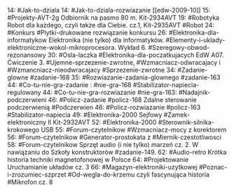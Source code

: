 14: #Jak-to-dziala 
14: #Jak-to-dziala-rozwiazanie [[edw-2009-10]]
15: #Projekty-AVT-2g Odbiornik na pasmo 80 m. Kit-2934AVT
19: #Robotyka Robot dla każdego, czyli także dla Ciebie. cz.1, Kit-2935AVT #Robot
24: #Konkurs #Plytki-drukowane rozwiązanie konkursu
26: #Elektronika-dla-informatykow Elektronika (nie tylko) dla informatyków. #Elementy-i-uklady-elektroniczne-wokol-mikroprocesora. Wykład 6. #Szeregowy-obwod-rezonansowy
30: #Osla-laczka #Elektronika-dla-poczatkujacych EdW A07. Ćwiczenie 3. #Ujemne-sprzezenie-zwrotne, #Wzmacniacz-odwracajacy i #Wzmancniacz-nieodwracajacy #Sprzezenie-zwrotne 
34: #Zadanie-glowne #zadanie-168
35: #Rozwiazanie-zadania-glownego #zadanie-163
44: #Co-tu-nie-gra-zadanie :  #nie-gra-168 #Stabilizator-napiecia-regulowany
44: #Co-tu-nie-gra-rozwiazanie #nie-gra-163: #Nadajnik-podczerwieni
46: #Policz-zadanie #policz-168 Zdalne sterowanie podczerwienią #Podczerwien
46: #Policz-rozwiazanie #policz-163 #Stabilizator-napiecia
49: #Elektronika-2000 Sejfowy #Zamek-elektroniczny II Kit-2932AVT
52: #Elektronika-2000 #Sterownik-silnika-krokowego USB
55: #Forum-czytelnikow #Wzmacniacz-mocy z korektorem
56: #Forum-czytelnikow #Generator-prostokata z #Miernik-czestotliwosci
58: #Forum-czytelnikow Sprzęt audio (i nie tylko) marzeń cz. 2. W nawiązaniu do Szkoły konstruktorów #zadanie-149.
62: #Audio-retro Krótka historia techniki magnetofonowej w Polsce
64: #Projektowanie Uruchamianie układów cz. 3
66: #Magazyn-elektroniki-uzytkowej #Poznac-i-zrozumiec-szprzet #Od-wegla-do-krzemu czyli fascynująca historia #Mikrofon cz. 8
